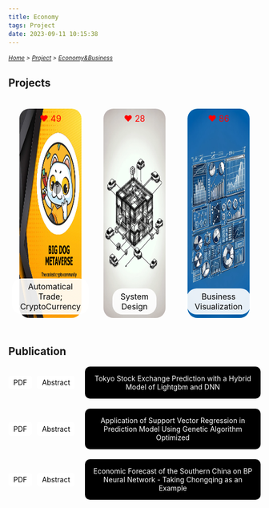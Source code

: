 ```yaml
---
title: Economy
tags: Project
date: 2023-09-11 10:15:38
---
```


_<small>[Home](/Home/index.html) > [Project](/tags/Project/index.html) > [Economy&Business](/2023/09/11/Project/Economy/index.html)</small>_

## Projects

<style>
    .image-container {
        display: flex;
        justify-content: space-between; /* 让图片均匀分布在一行中 */
        position: relative;
        hover ~ img {
        filter: blur(100000px); /* 鼠标碰到按钮后，图片变模糊 */
        }
    }
    .image-box {
        position: relative;
        margin: 22px;
        text-align: center;
    }

    .image-box img {
        width: 303.3px;
        height: 417.6px;
        border-radius: 20px;
        filter: blur(0); /* 图片清晰，初始状态不模糊 */
        transition: filter 0.3s;
    }

    .like-count {
        position: absolute;
        top: 10px;
        left: 50%; /* 左上角水平居中 */
        transform: translateX(-50%); /* 左上角水平居中 */
        color: red;
        font-size: larger;
    }

    .button-container {
    position: absolute;
    bottom: 10px;
    left: 50%; /* 左下角水平居中 */
    transform: translateX(-50%); /* 左下角水平居中 */
    background-color: rgba(255, 255, 255, 0.9); /* 带透明度的白色背景 */
    padding: 6px 16px; /* 缩小按钮内边距 */
    border-radius: 20px;
    font-size: medium; /* 缩小按钮字体 */
    white-space: normal;
    text-align: center;
    display: block;
    text-decoration: none;
    color: black; /* 黑色字体 */
    transition: transform 0.3s, background-color 0.3s;
    }

    .button-container:hover {
        transform: translateX(-50%) scale(1.2); /* 放大按钮 */
        background-color: rgba(255, 255, 255, 1); /* 鼠标悬停时背景色变为更不透明的白色 */
    }

    /*点赞数设定*/
    .like-count {
        position: absolute;
        top: 10px;
        left: 50%;
        transform: translateX(-50%);
        color: red;
        font-size: larger;
        transition: transform 0.3s;
    }

    .like-count:hover {
        animation: shake 0.5s ease-in-out;
    }

    @keyframes shake {
        0% { transform: translateX(-50%) rotate(-5deg); }
        25% { transform: translateX(-50%) rotate(5deg); }
        50% { transform: translateX(-50%) rotate(-5deg); }
        75% { transform: translateX(-50%) rotate(5deg); }
        100% { transform: translateX(-50%) rotate(0deg); }
    }


    /* 经济论文标题的样式 */
    .papers-container {
        display: flex;
        flex-direction: column;
        align-items: flex-start; /* 对齐到左边 */
    }

    .paper-box-with-buttons {
        display: flex;
        align-items: center; /* 按钮与长方形垂直居中对齐 */
        margin-bottom: 20px; /* 底部间距 */
    }

    .paper-box {
        background-color: black;
        color: white;
        padding: 15px;
        margin-left: 10px; /* 长方形与按钮之间的间距 */
        width: 100%;
        text-align: center;
        border-radius: 10px;
    }

    .paper-button {
        background-color: white;
        color: black;
        padding: 5px 10px;
        text-decoration: none;
        border-radius: 5px;
        margin-right: 10px; /* 按钮之间的间距 */
        transition: background-color 0.3s;
    }

    .paper-button:hover {
        background-color: lightgrey;
    }
    /*白色方框*/

    .contract {
      display: none;
      position: fixed;
      left: 20%;
      right: 20%;
      top: 40%;
      margin: auto;
      background: rgba(255, 255, 255, .97);
      border: 1px solid lightgrey;
      padding: 10px;
      border-radius: 5px;
      box-shadow: 2px 5px 5px rgba(0, 0, 0, .5);
    }
    .contract:target {
      display: block;
    }
    .contract-close {
      position: absolute;
      right: -10px;
      top: -10px;
      width: 25px;
      height: 25px;
      background: black;
      text-align: center;
      color: white!important;
      border-radius: 50%;
      justify-content: center;
      align-items: center;
      display: flex;
      box-shadow: 1px 1px 3px rgba(255, 255, 255, .5);
    }
    .contract-close:hover {
      text-decoration: none!important;
    }

</style>

<div class="image-container">
    <div class="image-box">
        <img src="/picture/Big-Dog.png">
        <span class="like-count">❤️ 49</span>
        <a href="/2023/09/11/Project/Economy/Automation-and-Cryptocurrency/Quantitative-Portfolio-Trading/index.html" 
           class="button-container">Automatical Trade; CryptoCurrency</a>
    </div>
    <div class="image-box">
        <img src="/picture/Car-Chain.png">
        <span class="like-count">❤️ 28</span>
        <a href="/2023/09/11/Project/Economy/System-Design/RPA(Robot-Processing-Automation)/index.html" 
           class="button-container">System Design</a>
    </div>
    <div class="image-box">
        <img src="/picture/powerbi.png">
        <span class="like-count">❤️ 86</span>
        <a href="/2023/09/11/Project/Economy/Business-Visualization/index.html" 
           class="button-container">Business Visualization</a>
    </div>
</div>

## Publication

<div class="papers-container">
    <div class="paper-box-with-buttons">
        <a href="/pdf/Tokyo.pdf" class="paper-button">PDF</a>
        <a href="#tokyo-contract" class="paper-button">Abstract</a>
        <div id="tokyo-contract" class="contract">
            <div class="contract-content">As stock investment has become an increasingly mainstream way of wealth management, researchers have increasingly attached importance to the study of stock price prediction and constantly use various methods to predict its price trend. This paper pays attention to the JPX Tokyo Stock Exchange Prediction. The Kaggle platform provides the dataset. We hybrid LightGBM and DNN to predict the stock price. Sharpe Ratio is our evaluation metric. The results show that our hybrid model owns the best performance with the highest Sharpe Ratio score of 0.152, which is 0.041, 0.032, and 0.004 higher than Xgboost, Lightgbm, and DNN, respectively.
            </div>
            <a class="contract-close" href="#publication">x</a>
        </div>
        <div class="paper-box">
            <div class="paper-title">Tokyo Stock Exchange Prediction with a Hybrid Model of Lightgbm and DNN</div>
        </div>
    </div>
    <div class="paper-box-with-buttons">
        <a href="/pdf/Application.pdf" class="paper-button">PDF</a>
        <a href="#application-contract" class="paper-button">Abstract</a>
        <div id="application-contract" class="contract">
            <div class="contract-content">No matter the period, housing is the most basic demand in people's lives and is closely related to people's daily lives. Although many domestic and foreign experts have researched and predicted housing prices, the causes of housing prices are complex. The results of housing price research in different regions and periods are very different. Most forecasting models have limitations in their use. Therefore, this article is based on the performance of support vector regression, which depends on the characteristics of crucial parameter selection and uses a genetic algorithm to optimize the penalty parameters, kernel function parameters, and insensitive loss function of the support vector regression model. The optimized parameters are used to establish a support vector regression prediction model, and the housing price is predicted through the prediction model. The simulation results show the convergence speed and prediction accuracy of the support vector regression prediction model optimized by the genetic algorithm have been greatly improved, and the prediction results verify the feasibility and effectiveness of the model.
            </div>
            <a class="contract-close" href="#publication">x</a>
        </div>
        <div class="paper-box">
            <div class="paper-title">Application of Support Vector Regression in Prediction Model Using Genetic Algorithm Optimized</div>
        </div>
    </div>
    <div class="paper-box-with-buttons">
        <a href="/pdf/Economic.pdf" class="paper-button">PDF</a>
        <a href="#economic-contract" class="paper-button">Abstract</a>
        <div id="economic-contract" class="contract">
            <div class="contract-content">Based on the sound economic development trends in Chongqing in recent years, the significant changes in GDP increments of the subordinate districts and counties, and the gradual attention paid to the characteristics of regional economic regions. This article used the idea of sampling to establish comprehensive economic development indicators. The back propagation neural network model of extensive economic development can accurately predict the overall economic development of Chongqing and southern regions in the next five years and explore its correlation with the country's overall economic growth. Through the application of principal component analysis and dimensionality reduction time series analysis, it fits the relationship between the comprehensive indicator data of the Chongqing area from 2000 to 2019 obtained from the National Bureau of Statistics, financial reports, and annual reports to carry out model training, analysis, and prediction. The conclusion from this passage has strong universality in the current situation of regional economic differentiation and commonality. Promoting and establishing a mechanism to obtain a regional financial overview by sampling representative cities in various regions will significantly boost the formulation and modification of macroeconomic policies.
            </div>
            <a class="contract-close" href="#publication">x</a>
        </div>
        <div class="paper-box">
            <div class="paper-title">Economic Forecast of the Southern China on BP Neural Network - Taking Chongqing as an Example</div>
        </div>
    </div>
</div>

